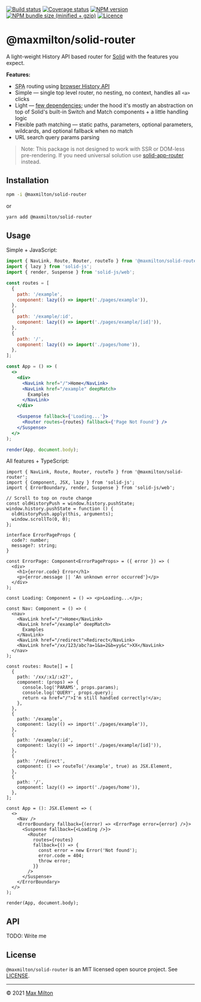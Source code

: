 [![Build status](https://img.shields.io/github/workflow/status/maxmilton/solid-router/ci)](https://github.com/maxmilton/solid-router/actions)
[![Coverage status](https://img.shields.io/codeclimate/coverage/maxmilton/solid-router)](https://codeclimate.com/github/maxmilton/solid-router)
[![NPM version](https://img.shields.io/npm/v/@maxmilton/solid-router.svg)](https://www.npmjs.com/package/@maxmilton/solid-router)
[![NPM bundle size (minified + gzip)](https://img.shields.io/bundlephobia/minzip/@maxmilton/solid-router.svg)](https://bundlephobia.com/result?p=@maxmilton/solid-router)
[![Licence](https://img.shields.io/github/license/maxmilton/solid-router.svg)](https://github.com/maxmilton/solid-router/blob/master/LICENSE)

# @maxmilton/solid-router

A light-weight History API based router for [Solid](https://github.com/solidui/solid) with the features you expect.

**Features:**

- <abbr title="Single Page App">SPA</abbr> routing using [browser History API](https://developer.mozilla.org/en-US/docs/Web/API/History_API)
- Simple — single top level router, no nesting, no context, handles all `<a>` clicks
- Light — [few dependencies](https://npm.anvaka.com/#/view/2d/%2540maxmilton%252Fsolid-router); under the hood it's mostly an abstraction on top of Solid's built-in Switch and Match components + a little handling logic
- Flexible path matching — static paths, parameters, optional parameters, wildcards, and optional fallback when no match
- URL search query params parsing

> Note: This package is not designed to work with SSR or DOM-less pre-rendering. If you need universal solution use [solid-app-router](https://github.com/solidui/solid-app-router) instead.

## Installation

```sh
npm -i @maxmilton/solid-router
```

or

```sh
yarn add @maxmilton/solid-router
```

## Usage

Simple + JavaScript:

```jsx
import { NavLink, Route, Router, routeTo } from '@maxmilton/solid-router';
import { lazy } from 'solid-js';
import { render, Suspense } from 'solid-js/web';

const routes = [
  {
    path: '/example',
    component: lazy(() => import('./pages/example')),
  },
  {
    path: '/example/:id',
    component: lazy(() => import('./pages/example/[id]')),
  },
  {
    path: '/',
    component: lazy(() => import('./pages/home')),
  },
];

const App = () => (
  <>
    <div>
      <NavLink href="/">Home</NavLink>
      <NavLink href="/example" deepMatch>
        Examples
      </NavLink>
    </div>

    <Suspense fallback={'Loading...'}>
      <Router routes={routes} fallback={'Page Not Found'} />
    </Suspense>
  </>
);

render(App, document.body);
```

All features + TypeScript:

```tsx
import { NavLink, Route, Router, routeTo } from '@maxmilton/solid-router';
import { Component, JSX, lazy } from 'solid-js';
import { ErrorBoundary, render, Suspense } from 'solid-js/web';

// Scroll to top on route change
const oldHistoryPush = window.history.pushState;
window.history.pushState = function () {
  oldHistoryPush.apply(this, arguments);
  window.scrollTo(0, 0);
};

interface ErrorPageProps {
  code?: number;
  message?: string;
}

const ErrorPage: Component<ErrorPageProps> = ({ error }) => (
  <div>
    <h1>{error.code} Error</h1>
    <p>{error.message || 'An unknown error occurred'}</p>
  </div>
);

const Loading: Component = () => <p>Loading...</p>;

const Nav: Component = () => (
  <nav>
    <NavLink href="/">Home</NavLink>
    <NavLink href="/example" deepMatch>
      Examples
    </NavLink>
    <NavLink href="/redirect">Redirect</NavLink>
    <NavLink href="/xx/123/abc?a=1&a=2&b=yy&c">XX</NavLink>
  </nav>
);

const routes: Route[] = [
  {
    path: '/xx/:x1/:x2?',
    component: (props) => {
      console.log('PARAMS', props.params);
      console.log('QUERY', props.query);
      return <a href="/">I'm still handled correctly!</a>;
    },
  },
  {
    path: '/example',
    component: lazy(() => import('./pages/example')),
  },
  {
    path: '/example/:id',
    component: lazy(() => import('./pages/example/[id]')),
  },
  {
    path: '/redirect',
    component: () => routeTo('/example', true) as JSX.Element,
  },
  {
    path: '/',
    component: lazy(() => import('./pages/home')),
  },
];

const App = (): JSX.Element => (
  <>
    <Nav />
    <ErrorBoundary fallback={(error) => <ErrorPage error={error} />}>
      <Suspense fallback={<Loading />}>
        <Router
          routes={routes}
          fallback={() => {
            const error = new Error('Not found');
            error.code = 404;
            throw error;
          }}
        />
      </Suspense>
    </ErrorBoundary>
  </>
);

render(App, document.body);
```

## API

TODO: Write me

<!-- [regexparam](https://github.com/lukeed/regexparam) -->
<!-- [qss](https://github.com/lukeed/qss) -->

## License

`@maxmilton/solid-router` is an MIT licensed open source project. See [LICENSE](https://github.com/maxmilton/solid-router/blob/master/LICENSE).

---

© 2021 [Max Milton](https://maxmilton.com)
